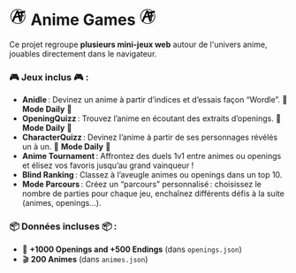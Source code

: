 # ![Favicon](images/favicon-32x32.png) Anime Games ![Favicon](images/favicon-32x32.png)

Ce projet regroupe **plusieurs mini-jeux web** autour de l'univers anime, jouables directement dans le navigateur.

### 🎮 Jeux inclus 🎮 :

- **Anidle** : Devinez un anime à partir d’indices et d’essais façon “Wordle”. 🎲 **Mode Daily** 🎲
- **OpeningQuizz** : Trouvez l’anime en écoutant des extraits d’openings. 🎲 **Mode Daily** 🎲
- **CharacterQuizz** : Devinez l’anime à partir de ses personnages révélés un à un. 🎲 **Mode Daily** 🎲
- **Anime Tournament** : Affrontez des duels 1v1 entre animes ou openings et élisez vos favoris jusqu’au grand vainqueur !
- **Blind Ranking** : Classez à l’aveugle animes ou openings dans un top 10.
- **Mode Parcours** : Créez un “parcours” personnalisé : choisissez le nombre de parties pour chaque jeu, enchaînez différents défis à la suite (animes, openings…).

### 📦 Données incluses 📦 : 

- 🎵 **+1000 Openings and +500 Endings** (dans `openings.json`)
- 🎬 **200 Animes** (dans `animes.json`)

